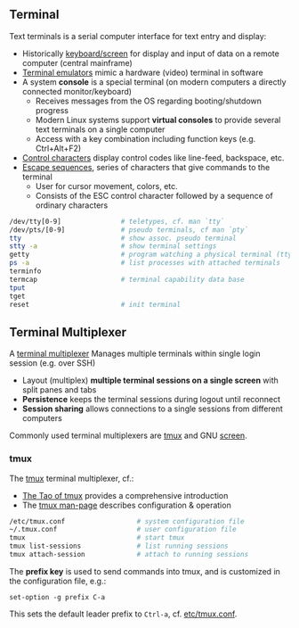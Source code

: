 
## Terminal

Text terminals is a serial computer interface for text entry and display:

* Historically [keyboard/screen][tm] for display and input of data on a remote computer (central mainframe)
* [Terminal emulators][te] mimic a hardware (video) terminal in software
* A system **console** is a special terminal (on modern computers a directly connected monitor/keyboard)
  - Receives messages from the OS regarding booting/shutdown progress
  - Modern Linux systems support **virtual consoles** to provide several text terminals on a single computer
  - Access with a key combination including function keys (e.g. Ctrl+Alt+F2)
* [Control characters][cc] display control codes like line-feed, backspace, etc.
* [Escape sequences][es], series of characters that give commands to the terminal
  - User for cursor movement, colors, etc.
  - Consists of the ESC control character followed by a sequence of ordinary characters

```bash
/dev/tty[0-9]               # teletypes, cf. man `tty`
/dev/pts/[0-9]              # pseudo terminals, cf man `pty`
tty                         # show assoc. pseudo terminal
stty -a                     # show terminal settings
getty                       # program watching a physical terminal (tty) port
ps -a                       # list processes with attached terminals
terminfo 
termcap                     # terminal capability data base
tput
tget
reset                       # init terminal
```

[cc]: https://en.m.wikipedia.org/wiki/Control_character
[es]: https://en.m.wikipedia.org/wiki/Escape_sequence
[te]: https://en.wikipedia.org/wiki/Terminal_emulator
[tm]: https://en.m.wikipedia.org/wiki/Computer_terminal

## Terminal Multiplexer

A [terminal multiplexer][tp] Manages multiple terminals within single login session (e.g. over SSH) 

* Layout (multiplex) **multiple terminal sessions on a single screen** with split panes and tabs
* **Persistence** keeps the terminal sessions during logout until reconnect
* **Session sharing** allows connections to a single sessions from different computers

Commonly used terminal multiplexers are [tmux][tx] and GNU [screen][sc].

[tp]: https://en.m.wikipedia.org/wiki/Terminal_multiplexer
[tx]: https://github.com/tmux/tmux
[sc]: http://www.gnu.org/software/screen/

### tmux

The [tmux][tx] terminal multiplexer, cf.:

* [The Tao of tmux][tb] provides a comprehensive introduction
* The [tmux man-page][tm] describes configuration & operation

```bash
/etc/tmux.conf                  # system configuration file
~/.tmux.conf                    # user configuration file
tmux                            # start tmux
tmux list-sessions              # list running sessions
tmux attach-session             # attach to running sessions
```

The **prefix key** is used to send commands into tmux, and is customized in the configuration file, e.g.:

```
set-option -g prefix C-a
```

This sets the default leader prefix to `Ctrl-a`, cf. [etc/tmux.conf][tc].

[tb]: https://leanpub.com/the-tao-of-tmux/read
[tm]: https://manpages.debian.org/tmux
[tc]: ../../../etc/tmux.conf

